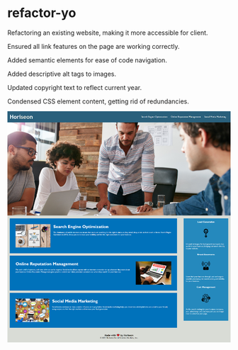 # refactor-yo
Refactoring an existing website, making it more accessible for client.

Ensured all link features on the page are working correctly.

Added semantic elements for ease of code navigation.

Added descriptive alt tags to images.

Updated copyright text to reflect current year.

Condensed CSS element content, getting rid of redundancies.

![screenshot of website](/assets/Website_Screen_Capture.png "live website")